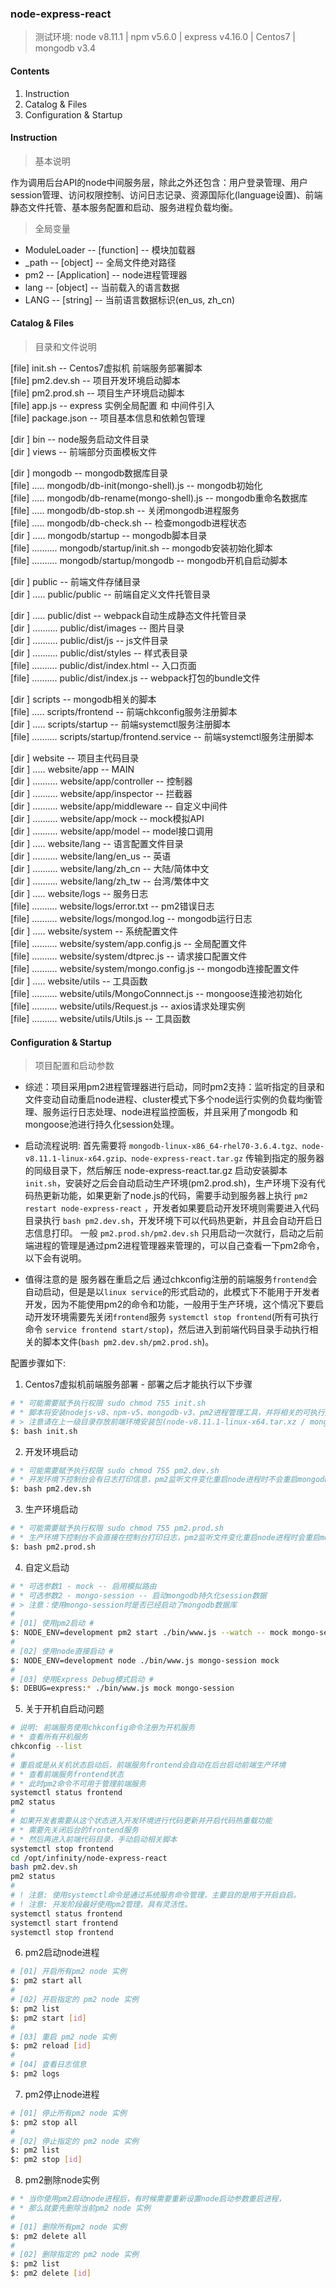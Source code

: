 ### node-express-react
>测试环境: node v8.11.1 | npm v5.6.0 | express v4.16.0 | Centos7 | mongodb v3.4

#### Contents
1. Instruction
2. Catalog & Files
3. Configuration & Startup

#### Instruction

> 基本说明  

作为调用后台API的node中间服务层，除此之外还包含：用户登录管理、用户session管理、访问权限控制、访问日志记录、资源国际化(language设置)、前端静态文件托管、基本服务配置和启动、服务进程负载均衡。

> 全局变量  

* ModuleLoader -- [function] -- 模块加载器
* \_path -- [object] -- 全局文件绝对路径
* pm2 -- [Application] -- node进程管理器
* lang -- [object] -- 当前载入的语言数据
* LANG -- [string] -- 当前语言数据标识(en_us, zh_cn)

#### Catalog & Files
> 目录和文件说明  

[file] init.sh -- Centos7虚拟机 前端服务部署脚本  
[file] pm2.dev.sh -- 项目开发环境启动脚本  
[file] pm2.prod.sh -- 项目生产环境启动脚本  
[file] app.js -- express 实例全局配置 和 中间件引入  
[file] package.json -- 项目基本信息和依赖包管理  

[dir ] bin -- node服务启动文件目录  
[dir ] views -- 前端部分页面模板文件  

[dir ] mongodb -- mongodb数据库目录  
[file] ..... mongodb/db-init(mongo-shell).js -- mongodb初始化  
[file] ..... mongodb/db-rename(mongo-shell).js -- mongodb重命名数据库  
[file] ..... mongodb/db-stop.sh -- 关闭mongodb进程服务  
[file] ..... mongodb/db-check.sh -- 检查mongodb进程状态  
[dir ] ..... mongodb/startup -- mongodb脚本目录  
[file] .......... mongodb/startup/init.sh -- mongodb安装初始化脚本  
[file] .......... mongodb/startup/mongodb -- mongodb开机自启动脚本  

[dir ] public -- 前端文件存储目录  
[dir ] ..... public/public -- 前端自定义文件托管目录  

[dir ] ..... public/dist -- webpack自动生成静态文件托管目录  
[dir ] .......... public/dist/images -- 图片目录  
[dir ] .......... public/dist/js -- js文件目录  
[dir ] .......... public/dist/styles -- 样式表目录  
[file] .......... public/dist/index.html -- 入口页面  
[file] .......... public/dist/index.js -- webpack打包的bundle文件  

[dir ] scripts -- mongodb相关的脚本  
[file] ..... scripts/frontend -- 前端chkconfig服务注册脚本  
[dir ] ..... scripts/startup -- 前端systemctl服务注册脚本  
[file] .......... scripts/startup/frontend.service -- 前端systemctl服务注册脚本  

[dir ] website -- 项目主代码目录  
[dir ] ..... website/app -- MAIN  
[dir ] .......... website/app/controller -- 控制器  
[dir ] .......... website/app/inspector -- 拦截器  
[dir ] .......... website/app/middleware -- 自定义中间件  
[dir ] .......... website/app/mock -- mock模拟API  
[dir ] .......... website/app/model -- model接口调用  
[dir ] ..... website/lang -- 语言配置文件目录  
[dir ] .......... website/lang/en_us -- 英语  
[dir ] .......... website/lang/zh_cn -- 大陆/简体中文  
[dir ] .......... website/lang/zh_tw -- 台湾/繁体中文  
[dir ] ..... website/logs -- 服务日志  
[file] .......... website/logs/error.txt -- pm2错误日志  
[file] .......... website/logs/mongod.log -- mongodb运行日志  
[dir ] ..... website/system -- 系统配置文件  
[file] .......... website/system/app.config.js -- 全局配置文件  
[file] .......... website/system/dtprec.js -- 请求接口配置文件  
[file] .......... website/system/mongo.config.js -- mongodb连接配置文件  
[dir ] ..... website/utils -- 工具函数  
[file] .......... website/utils/MongoConnnect.js -- mongoose连接池初始化  
[file] .......... website/utils/Request.js -- axios请求处理实例  
[file] .......... website/utils/Utils.js -- 工具函数  

#### Configuration & Startup
> 项目配置和启动参数  

* 综述：项目采用pm2进程管理器进行启动，同时pm2支持：监听指定的目录和文件变动自动重启node进程、cluster模式下多个node运行实例的负载均衡管理、服务运行日志处理、node进程监控面板，并且采用了mongodb 和 mongoose池进行持久化session处理。  

* 启动流程说明: 首先需要将 `mongodb-linux-x86_64-rhel70-3.6.4.tgz、node-v8.11.1-linux-x64.gzip、node-express-react.tar.gz` 传输到指定的服务器的同级目录下，然后解压 node-express-react.tar.gz 启动安装脚本`init.sh`，安装好之后会自动启动生产环境(pm2.prod.sh)，生产环境下没有代码热更新功能，如果更新了node.js的代码，需要手动到服务器上执行 `pm2 restart node-express-react` ，开发者如果要启动开发环境则需要进入代码目录执行 `bash pm2.dev.sh`，开发环境下可以代码热更新，并且会自动开启日志信息打印。 一般 `pm2.prod.sh/pm2.dev.sh` 只用启动一次就行，启动之后前端进程的管理是通过pm2进程管理器来管理的，可以自己查看一下pm2命令，以下会有说明。  
* 值得注意的是 服务器在重启之后 通过chkconfig注册的前端服务`frontend`会自动启动，但是是以`linux service`的形式启动的，此模式下不能用于开发者开发，因为不能使用pm2的命令和功能，一般用于生产环境，这个情况下要启动开发环境需要先关闭`frontend`服务 `systemctl stop frontend`(所有可执行命令 `service frontend start/stop`)，然后进入到前端代码目录手动执行相关的脚本文件(`bash pm2.dev.sh/pm2.prod.sh`)。

配置步骤如下:  

1. Centos7虚拟机前端服务部署 - 部署之后才能执行以下步骤
```sh
# * 可能需要赋予执行权限 sudo chmod 755 init.sh
# * 脚本将安装nodejs-v8、npm-v5、mongodb-v3、pm2进程管理工具，并将相关的可执行文件加入环境变量，最后将自动运行前端服务并监听文件变化
# > 注意请在上一级目录存放前端环境安装包(node-v8.11.1-linux-x64.tar.xz / mongodb-linux-x86_64-3.4.15.tgz)
$: bash init.sh
```

2. 开发环境启动
```sh
# * 可能需要赋予执行权限 sudo chmod 755 pm2.dev.sh
# * 开发环境下控制台会有日志打印信息，pm2监听文件变化重启node进程时不会重启mongodb数据库服务
$: bash pm2.dev.sh
```

3. 生产环境启动
```sh
# * 可能需要赋予执行权限 sudo chmod 755 pm2.prod.sh
# * 生产环境下控制台不会直接在控制台打印日志，pm2监听文件变化重启node进程时会重启mongodb数据库服务
$: bash pm2.prod.sh
```

4. 自定义启动
```sh
# * 可选参数1 - mock -- 启用模拟路由
# * 可选参数2 - mongo-session -- 启动mongodb持久化session数据
# > 注意：使用mongo-session时是否已经启动了mongodb数据库
#
# [01] 使用pm2启动 #
$: NODE_ENV=development pm2 start ./bin/www.js --watch -- mock mongo-session
#
# [02] 使用node直接启动 #
$: NODE_ENV=development node ./bin/www.js mongo-session mock
#
# [03] 使用Express Debug模式启动 #
$: DEBUG=express:* ./bin/www.js mock mongo-session
```

5. 关于开机自启动问题
```sh
# 说明: 前端服务使用chkconfig命令注册为开机服务
# * 查看所有开机服务
chkconfig --list
#
# 重启或是从关机状态启动后，前端服务frontend会自动在后台启动前端生产环境
# * 查看前端服务frontend状态
# * 此时pm2命令不可用于管理前端服务
systemctl status frontend
pm2 status
#
# 如果开发者需要从这个状态进入开发环境进行代码更新并开启代码热重载功能
# * 需要先关闭后台的frontend服务
# * 然后再进入前端代码目录，手动启动相关脚本
systemctl stop frontend
cd /opt/infinity/node-express-react
bash pm2.dev.sh
pm2 status
#
# ! 注意: 使用systemctl命令是通过系统服务命令管理，主要目的是用于开启自启。
# ! 注意: 开发阶段最好使用pm2管理，具有灵活性。
systemctl status frontend
systemctl start frontend
systemctl stop frontend
```

6. pm2启动node进程
```sh
# [01] 开启所有pm2 node 实例
$: pm2 start all
#
# [02] 开启指定的 pm2 node 实例
$: pm2 list
$: pm2 start [id]
#
# [03] 重启 pm2 node 实例
$: pm2 reload [id]
#
# [04] 查看日志信息
$: pm2 logs
```

7. pm2停止node进程
```sh
# [01] 停止所有pm2 node 实例
$: pm2 stop all
#
# [02] 停止指定的 pm2 node 实例
$: pm2 list
$: pm2 stop [id]
```

8. pm2删除node实例
```sh
# * 当你使用pm2启动node进程后，有时候需要重新设置node启动参数重启进程，
# * 那么就要先删除当前pm2 node 实例  
#
# [01] 删除所有pm2 node 实例
$: pm2 delete all
#
# [02] 删除指定的 pm2 node 实例
$: pm2 list
$: pm2 delete [id]
```
